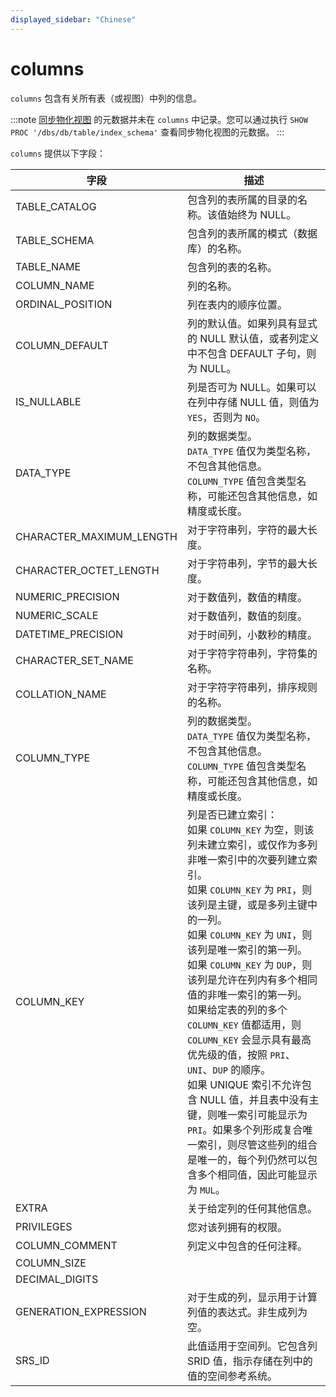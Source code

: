 ```yaml
---
displayed_sidebar: "Chinese"
---
```


# columns

`columns` 包含有关所有表（或视图）中列的信息。

:::note
[同步物化视图](../../using_starrocks/Materialized_view-single_table.md) 的元数据并未在 `columns` 中记录。您可以通过执行 `SHOW PROC '/dbs/db/table/index_schema'` 查看同步物化视图的元数据。
:::

`columns` 提供以下字段：

| 字段                     | 描述                                                         |
| ------------------------ | ------------------------------------------------------------ |
| TABLE_CATALOG            | 包含列的表所属的目录的名称。该值始终为 NULL。                |
| TABLE_SCHEMA             | 包含列的表所属的模式（数据库）的名称。                       |
| TABLE_NAME               | 包含列的表的名称。                                           |
| COLUMN_NAME              | 列的名称。                                                   |
| ORDINAL_POSITION         | 列在表内的顺序位置。                                         |
| COLUMN_DEFAULT           | 列的默认值。如果列具有显式的 NULL 默认值，或者列定义中不包含 DEFAULT 子句，则为 NULL。 |
| IS_NULLABLE              | 列是否可为 NULL。如果可以在列中存储 NULL 值，则值为 `YES`，否则为 `NO`。 |
| DATA_TYPE                | 列的数据类型。<br />`DATA_TYPE` 值仅为类型名称，不包含其他信息。`COLUMN_TYPE` 值包含类型名称，可能还包含其他信息，如精度或长度。 |
| CHARACTER_MAXIMUM_LENGTH | 对于字符串列，字符的最大长度。                               |
| CHARACTER_OCTET_LENGTH   | 对于字符串列，字节的最大长度。                               |
| NUMERIC_PRECISION        | 对于数值列，数值的精度。                                     |
| NUMERIC_SCALE            | 对于数值列，数值的刻度。                                     |
| DATETIME_PRECISION       | 对于时间列，小数秒的精度。                                   |
| CHARACTER_SET_NAME       | 对于字符字符串列，字符集的名称。                             |
| COLLATION_NAME           | 对于字符字符串列，排序规则的名称。                           |
| COLUMN_TYPE              | 列的数据类型。<br />`DATA_TYPE` 值仅为类型名称，不包含其他信息。`COLUMN_TYPE` 值包含类型名称，可能还包含其他信息，如精度或长度。 |
| COLUMN_KEY               | 列是否已建立索引：<br />如果 `COLUMN_KEY` 为空，则该列未建立索引，或仅作为多列非唯一索引中的次要列建立索引。<br />如果 `COLUMN_KEY` 为 `PRI`，则该列是主键，或是多列主键中的一列。<br />如果 `COLUMN_KEY` 为 `UNI`，则该列是唯一索引的第一列。<br />如果 `COLUMN_KEY` 为 `DUP`，则该列是允许在列内有多个相同值的非唯一索引的第一列。<br />如果给定表的列的多个 `COLUMN_KEY` 值都适用，则 `COLUMN_KEY` 会显示具有最高优先级的值，按照 `PRI`、`UNI`、`DUP` 的顺序。<br />如果 UNIQUE 索引不允许包含 NULL 值，并且表中没有主键，则唯一索引可能显示为 `PRI`。如果多个列形成复合唯一索引，则尽管这些列的组合是唯一的，每个列仍然可以包含多个相同值，因此可能显示为 `MUL`。 |
| EXTRA                    | 关于给定列的任何其他信息。                                   |
| PRIVILEGES               | 您对该列拥有的权限。                                         |
| COLUMN_COMMENT           | 列定义中包含的任何注释。                                     |
| COLUMN_SIZE              |                                                              |
| DECIMAL_DIGITS           |                                                              |
| GENERATION_EXPRESSION    | 对于生成的列，显示用于计算列值的表达式。非生成列为空。       |
| SRS_ID                   | 此值适用于空间列。它包含列 SRID 值，指示存储在列中的值的空间参考系统。 |
